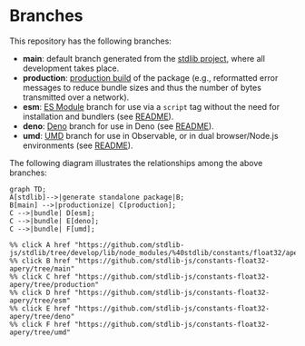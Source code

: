 <!--

@license Apache-2.0

Copyright (c) 2022 The Stdlib Authors.

Licensed under the Apache License, Version 2.0 (the "License");
you may not use this file except in compliance with the License.
You may obtain a copy of the License at

    http://www.apache.org/licenses/LICENSE-2.0

Unless required by applicable law or agreed to in writing, software
distributed under the License is distributed on an "AS IS" BASIS,
WITHOUT WARRANTIES OR CONDITIONS OF ANY KIND, either express or implied.
See the License for the specific language governing permissions and
limitations under the License.

-->

# Branches

This repository has the following branches:

-   **main**: default branch generated from the [stdlib project][stdlib-url], where all development takes place.
-   **production**: [production build][production-url] of the package (e.g., reformatted error messages to reduce bundle sizes and thus the number of bytes transmitted over a network).
-   **esm**: [ES Module][esm-url] branch for use via a `script` tag without the need for installation and bundlers (see [README][esm-readme]).
-   **deno**: [Deno][deno-url] branch for use in Deno (see [README][deno-readme]).
-   **umd**: [UMD][umd-url] branch for use in Observable, or in dual browser/Node.js environments (see [README][umd-readme]).

The following diagram illustrates the relationships among the above branches:

```mermaid
graph TD;
A[stdlib]-->|generate standalone package|B;
B[main] -->|productionize| C[production];
C -->|bundle| D[esm];
C -->|bundle| E[deno];
C -->|bundle| F[umd];

%% click A href "https://github.com/stdlib-js/stdlib/tree/develop/lib/node_modules/%40stdlib/constants/float32/apery"
%% click B href "https://github.com/stdlib-js/constants-float32-apery/tree/main"
%% click C href "https://github.com/stdlib-js/constants-float32-apery/tree/production"
%% click D href "https://github.com/stdlib-js/constants-float32-apery/tree/esm"
%% click E href "https://github.com/stdlib-js/constants-float32-apery/tree/deno"
%% click F href "https://github.com/stdlib-js/constants-float32-apery/tree/umd"
```

[stdlib-url]: https://github.com/stdlib-js/stdlib/tree/develop/lib/node_modules/%40stdlib/constants/float32/apery
[production-url]: https://github.com/stdlib-js/constants-float32-apery/tree/production
[deno-url]: https://github.com/stdlib-js/constants-float32-apery/tree/deno
[deno-readme]: https://github.com/stdlib-js/constants-float32-apery/blob/deno/README.md
[umd-url]: https://github.com/stdlib-js/constants-float32-apery/tree/umd
[umd-readme]: https://github.com/stdlib-js/constants-float32-apery/blob/umd/README.md
[esm-url]: https://github.com/stdlib-js/constants-float32-apery/tree/esm
[esm-readme]: https://github.com/stdlib-js/constants-float32-apery/blob/esm/README.md